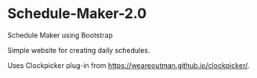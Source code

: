 # Schedule-Maker-2.0
Schedule Maker using Bootstrap

Simple website for creating daily schedules.

Uses Clockpicker plug-in from https://weareoutman.github.io/clockpicker/.